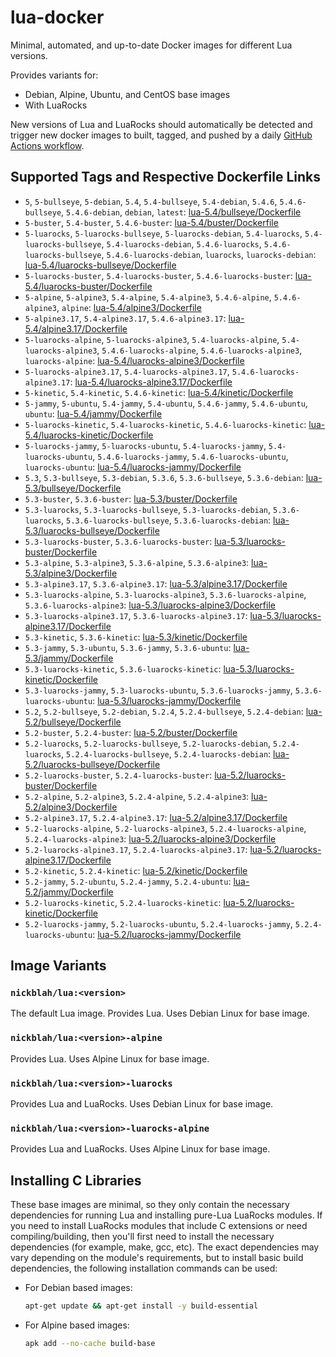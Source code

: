 # lua-docker

Minimal, automated, and up-to-date Docker images for different Lua versions.

Provides variants for:

- Debian, Alpine, Ubuntu, and CentOS base images
- With LuaRocks

New versions of Lua and LuaRocks should automatically be detected and trigger new docker images to built, tagged, and pushed by a daily [GitHub Actions workflow](https://github.com/GUI/lua-docker/blob/main/.github/workflows/main.yml).

## Supported Tags and Respective Dockerfile Links

- `5`, `5-bullseye`, `5-debian`, `5.4`, `5.4-bullseye`, `5.4-debian`, `5.4.6`, `5.4.6-bullseye`, `5.4.6-debian`, `debian`, `latest`: [lua-5.4/bullseye/Dockerfile](https://github.com/GUI/lua-docker/blob/main/lua-5.4/bullseye/Dockerfile)
- `5-buster`, `5.4-buster`, `5.4.6-buster`: [lua-5.4/buster/Dockerfile](https://github.com/GUI/lua-docker/blob/main/lua-5.4/buster/Dockerfile)
- `5-luarocks`, `5-luarocks-bullseye`, `5-luarocks-debian`, `5.4-luarocks`, `5.4-luarocks-bullseye`, `5.4-luarocks-debian`, `5.4.6-luarocks`, `5.4.6-luarocks-bullseye`, `5.4.6-luarocks-debian`, `luarocks`, `luarocks-debian`: [lua-5.4/luarocks-bullseye/Dockerfile](https://github.com/GUI/lua-docker/blob/main/lua-5.4/luarocks-bullseye/Dockerfile)
- `5-luarocks-buster`, `5.4-luarocks-buster`, `5.4.6-luarocks-buster`: [lua-5.4/luarocks-buster/Dockerfile](https://github.com/GUI/lua-docker/blob/main/lua-5.4/luarocks-buster/Dockerfile)
- `5-alpine`, `5-alpine3`, `5.4-alpine`, `5.4-alpine3`, `5.4.6-alpine`, `5.4.6-alpine3`, `alpine`: [lua-5.4/alpine3/Dockerfile](https://github.com/GUI/lua-docker/blob/main/lua-5.4/alpine3/Dockerfile)
- `5-alpine3.17`, `5.4-alpine3.17`, `5.4.6-alpine3.17`: [lua-5.4/alpine3.17/Dockerfile](https://github.com/GUI/lua-docker/blob/main/lua-5.4/alpine3.17/Dockerfile)
- `5-luarocks-alpine`, `5-luarocks-alpine3`, `5.4-luarocks-alpine`, `5.4-luarocks-alpine3`, `5.4.6-luarocks-alpine`, `5.4.6-luarocks-alpine3`, `luarocks-alpine`: [lua-5.4/luarocks-alpine3/Dockerfile](https://github.com/GUI/lua-docker/blob/main/lua-5.4/luarocks-alpine3/Dockerfile)
- `5-luarocks-alpine3.17`, `5.4-luarocks-alpine3.17`, `5.4.6-luarocks-alpine3.17`: [lua-5.4/luarocks-alpine3.17/Dockerfile](https://github.com/GUI/lua-docker/blob/main/lua-5.4/luarocks-alpine3.17/Dockerfile)
- `5-kinetic`, `5.4-kinetic`, `5.4.6-kinetic`: [lua-5.4/kinetic/Dockerfile](https://github.com/GUI/lua-docker/blob/main/lua-5.4/kinetic/Dockerfile)
- `5-jammy`, `5-ubuntu`, `5.4-jammy`, `5.4-ubuntu`, `5.4.6-jammy`, `5.4.6-ubuntu`, `ubuntu`: [lua-5.4/jammy/Dockerfile](https://github.com/GUI/lua-docker/blob/main/lua-5.4/jammy/Dockerfile)
- `5-luarocks-kinetic`, `5.4-luarocks-kinetic`, `5.4.6-luarocks-kinetic`: [lua-5.4/luarocks-kinetic/Dockerfile](https://github.com/GUI/lua-docker/blob/main/lua-5.4/luarocks-kinetic/Dockerfile)
- `5-luarocks-jammy`, `5-luarocks-ubuntu`, `5.4-luarocks-jammy`, `5.4-luarocks-ubuntu`, `5.4.6-luarocks-jammy`, `5.4.6-luarocks-ubuntu`, `luarocks-ubuntu`: [lua-5.4/luarocks-jammy/Dockerfile](https://github.com/GUI/lua-docker/blob/main/lua-5.4/luarocks-jammy/Dockerfile)
- `5.3`, `5.3-bullseye`, `5.3-debian`, `5.3.6`, `5.3.6-bullseye`, `5.3.6-debian`: [lua-5.3/bullseye/Dockerfile](https://github.com/GUI/lua-docker/blob/main/lua-5.3/bullseye/Dockerfile)
- `5.3-buster`, `5.3.6-buster`: [lua-5.3/buster/Dockerfile](https://github.com/GUI/lua-docker/blob/main/lua-5.3/buster/Dockerfile)
- `5.3-luarocks`, `5.3-luarocks-bullseye`, `5.3-luarocks-debian`, `5.3.6-luarocks`, `5.3.6-luarocks-bullseye`, `5.3.6-luarocks-debian`: [lua-5.3/luarocks-bullseye/Dockerfile](https://github.com/GUI/lua-docker/blob/main/lua-5.3/luarocks-bullseye/Dockerfile)
- `5.3-luarocks-buster`, `5.3.6-luarocks-buster`: [lua-5.3/luarocks-buster/Dockerfile](https://github.com/GUI/lua-docker/blob/main/lua-5.3/luarocks-buster/Dockerfile)
- `5.3-alpine`, `5.3-alpine3`, `5.3.6-alpine`, `5.3.6-alpine3`: [lua-5.3/alpine3/Dockerfile](https://github.com/GUI/lua-docker/blob/main/lua-5.3/alpine3/Dockerfile)
- `5.3-alpine3.17`, `5.3.6-alpine3.17`: [lua-5.3/alpine3.17/Dockerfile](https://github.com/GUI/lua-docker/blob/main/lua-5.3/alpine3.17/Dockerfile)
- `5.3-luarocks-alpine`, `5.3-luarocks-alpine3`, `5.3.6-luarocks-alpine`, `5.3.6-luarocks-alpine3`: [lua-5.3/luarocks-alpine3/Dockerfile](https://github.com/GUI/lua-docker/blob/main/lua-5.3/luarocks-alpine3/Dockerfile)
- `5.3-luarocks-alpine3.17`, `5.3.6-luarocks-alpine3.17`: [lua-5.3/luarocks-alpine3.17/Dockerfile](https://github.com/GUI/lua-docker/blob/main/lua-5.3/luarocks-alpine3.17/Dockerfile)
- `5.3-kinetic`, `5.3.6-kinetic`: [lua-5.3/kinetic/Dockerfile](https://github.com/GUI/lua-docker/blob/main/lua-5.3/kinetic/Dockerfile)
- `5.3-jammy`, `5.3-ubuntu`, `5.3.6-jammy`, `5.3.6-ubuntu`: [lua-5.3/jammy/Dockerfile](https://github.com/GUI/lua-docker/blob/main/lua-5.3/jammy/Dockerfile)
- `5.3-luarocks-kinetic`, `5.3.6-luarocks-kinetic`: [lua-5.3/luarocks-kinetic/Dockerfile](https://github.com/GUI/lua-docker/blob/main/lua-5.3/luarocks-kinetic/Dockerfile)
- `5.3-luarocks-jammy`, `5.3-luarocks-ubuntu`, `5.3.6-luarocks-jammy`, `5.3.6-luarocks-ubuntu`: [lua-5.3/luarocks-jammy/Dockerfile](https://github.com/GUI/lua-docker/blob/main/lua-5.3/luarocks-jammy/Dockerfile)
- `5.2`, `5.2-bullseye`, `5.2-debian`, `5.2.4`, `5.2.4-bullseye`, `5.2.4-debian`: [lua-5.2/bullseye/Dockerfile](https://github.com/GUI/lua-docker/blob/main/lua-5.2/bullseye/Dockerfile)
- `5.2-buster`, `5.2.4-buster`: [lua-5.2/buster/Dockerfile](https://github.com/GUI/lua-docker/blob/main/lua-5.2/buster/Dockerfile)
- `5.2-luarocks`, `5.2-luarocks-bullseye`, `5.2-luarocks-debian`, `5.2.4-luarocks`, `5.2.4-luarocks-bullseye`, `5.2.4-luarocks-debian`: [lua-5.2/luarocks-bullseye/Dockerfile](https://github.com/GUI/lua-docker/blob/main/lua-5.2/luarocks-bullseye/Dockerfile)
- `5.2-luarocks-buster`, `5.2.4-luarocks-buster`: [lua-5.2/luarocks-buster/Dockerfile](https://github.com/GUI/lua-docker/blob/main/lua-5.2/luarocks-buster/Dockerfile)
- `5.2-alpine`, `5.2-alpine3`, `5.2.4-alpine`, `5.2.4-alpine3`: [lua-5.2/alpine3/Dockerfile](https://github.com/GUI/lua-docker/blob/main/lua-5.2/alpine3/Dockerfile)
- `5.2-alpine3.17`, `5.2.4-alpine3.17`: [lua-5.2/alpine3.17/Dockerfile](https://github.com/GUI/lua-docker/blob/main/lua-5.2/alpine3.17/Dockerfile)
- `5.2-luarocks-alpine`, `5.2-luarocks-alpine3`, `5.2.4-luarocks-alpine`, `5.2.4-luarocks-alpine3`: [lua-5.2/luarocks-alpine3/Dockerfile](https://github.com/GUI/lua-docker/blob/main/lua-5.2/luarocks-alpine3/Dockerfile)
- `5.2-luarocks-alpine3.17`, `5.2.4-luarocks-alpine3.17`: [lua-5.2/luarocks-alpine3.17/Dockerfile](https://github.com/GUI/lua-docker/blob/main/lua-5.2/luarocks-alpine3.17/Dockerfile)
- `5.2-kinetic`, `5.2.4-kinetic`: [lua-5.2/kinetic/Dockerfile](https://github.com/GUI/lua-docker/blob/main/lua-5.2/kinetic/Dockerfile)
- `5.2-jammy`, `5.2-ubuntu`, `5.2.4-jammy`, `5.2.4-ubuntu`: [lua-5.2/jammy/Dockerfile](https://github.com/GUI/lua-docker/blob/main/lua-5.2/jammy/Dockerfile)
- `5.2-luarocks-kinetic`, `5.2.4-luarocks-kinetic`: [lua-5.2/luarocks-kinetic/Dockerfile](https://github.com/GUI/lua-docker/blob/main/lua-5.2/luarocks-kinetic/Dockerfile)
- `5.2-luarocks-jammy`, `5.2-luarocks-ubuntu`, `5.2.4-luarocks-jammy`, `5.2.4-luarocks-ubuntu`: [lua-5.2/luarocks-jammy/Dockerfile](https://github.com/GUI/lua-docker/blob/main/lua-5.2/luarocks-jammy/Dockerfile)

## Image Variants

### `nickblah/lua:<version>`
The default Lua image. Provides Lua. Uses Debian Linux for base image.

### `nickblah/lua:<version>-alpine`
Provides Lua. Uses Alpine Linux for base image.

### `nickblah/lua:<version>-luarocks`
Provides Lua and LuaRocks. Uses Debian Linux for base image.

### `nickblah/lua:<version>-luarocks-alpine`
Provides Lua and LuaRocks. Uses Alpine Linux for base image.

## Installing C Libraries

These base images are minimal, so they only contain the necessary dependencies for running Lua and installing pure-Lua LuaRocks modules. If you need to install LuaRocks modules that include C extensions or need compiling/building, then you'll first need to install the necessary dependencies (for example, make, gcc, etc). The exact dependencies may vary depending on the module's requirements, but to install basic build dependencies, the following installation commands can be used:

- For Debian based images:
    ```sh
    apt-get update && apt-get install -y build-essential
    ```
- For Alpine based images:
    ```sh
    apk add --no-cache build-base
    ```
